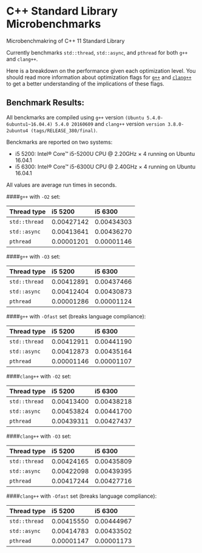 # C++ Standard Library Microbenchmarks
Microbenchmakring of C++ 11 Standard Library

Currently benchmarks `std::thread`, `std::async`, and `pthread` for both `g++` and `clang++`.

Here is a breakdown on the performance given each optimization level. You should read more 
information about optimization flags for [`g++`](https://wiki.gentoo.org/wiki/GCC_optimization#-O) 
and [`clang++`](http://clang.llvm.org/docs/CommandGuide/clang.html#code-generation-options) to get
a better understanding of the implications of these flags.

## Benchmark Results:
All benckmarks are compiled using `g++` version `(Ubuntu 5.4.0-6ubuntu1~16.04.4) 5.4.0 20160609` 
and `clang++` version `version 3.8.0-2ubuntu4 (tags/RELEASE_380/final)`.

Benckmarks are reported on two systems:
 - i5 5200: Intel® Core™ i5-5200U CPU @ 2.20GHz × 4 running on Ubuntu 16.04.1
 - i5 6300: Intel® Core™ i5-6300U CPU @ 2.40GHz × 4 running on Ubuntu 16.04.1

All values are average run times in seconds.

####`g++` with `-O2` set:

 Thread type         | i5 5200     | i5 6300     |
 --------------------|:------------|:------------|
 `std::thread`       | 0.00427142  | 0.00434303  |
 `std::async`        | 0.00413641  | 0.00436270  |
 `pthread`           | 0.00001201  | 0.00001146  |

####`g++` with `-O3` set:

 Thread type         | i5 5200     | i5 6300     |
 --------------------|:------------|:------------|
 `std::thread`       | 0.00412891  | 0.00437466  |
 `std::async`        | 0.00412404  | 0.00430873  |
 `pthread`           | 0.00001286  | 0.00001124  |

####`g++` with `-Ofast` set (breaks language compliance):

 Thread type         | i5 5200     | i5 6300     |
 --------------------|:------------|:------------|
 `std::thread`       | 0.00412911  | 0.00441190  |
 `std::async`        | 0.00412873  | 0.00435164  |
 `pthread`           | 0.00001146  | 0.00001107  |


####`clang++` with `-O2` set:

 Thread type         | i5 5200     | i5 6300     |
 --------------------|:------------|:------------|
 `std::thread`       | 0.00413400  | 0.00438218  |
 `std::async`        | 0.00453824  | 0.00441700  |
 `pthread`           | 0.00439311  | 0.00427437  |

####`clang++` with `-O3` set:

 Thread type         | i5 5200     | i5 6300     |
 --------------------|:------------|:------------|
 `std::thread`       | 0.00424165  | 0.00435809  |
 `std::async`        | 0.00422098  | 0.00439395  |
 `pthread`           | 0.00417244  | 0.00427716  |

####`clang++` with `-Ofast` set (breaks language compliance):

 Thread type         | i5 5200     | i5 6300     |
 --------------------|:------------|:------------|
 `std::thread`       | 0.00415550  | 0.00444967  |
 `std::async`        | 0.00414783  | 0.00433502  |
 `pthread`           | 0.00001147  | 0.00001173  |
